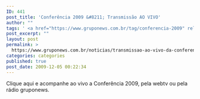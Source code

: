 ```yaml
---
ID: 441
post_title: 'Conferência 2009 &#8211; Transmissão AO VIVO'
author: ""
tags: ' <a href="https://www.gruponews.com.br/tag/conferencia-2009" rel="tag">Conferência 2009 - Por que Você Não Quer Mais Ir À Igreja?</a>, <a href="https://www.gruponews.com.br/tag/jacobsen" rel="tag">Jacobsen</a>, <a href="https://www.gruponews.com.br/tag/wayne" rel="tag">Wayne</a>, <a href="https://www.gruponews.com.br/tag/wayne-jacobsen" rel="tag">Wayne Jacobsen</a>'
post_excerpt: ""
layout: post
permalink: >
  https://www.gruponews.com.br/noticias/transmissao-ao-vivo-da-conferencia-2009
categories: categories
published: true
post_date: 2009-12-05 00:22:34
---
```

Clique aqui e acompanhe ao vivo a Conferência 2009, pela webtv ou pela rádio gruponews.